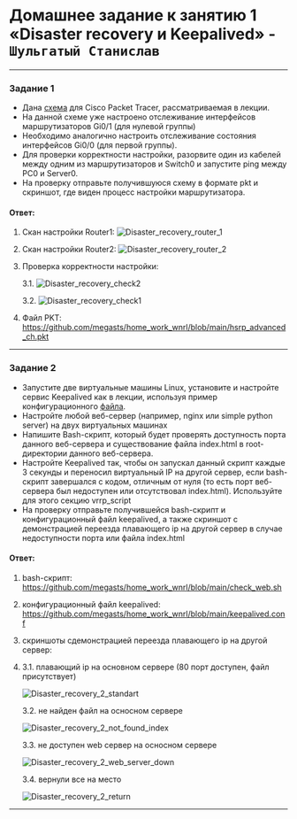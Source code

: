 # Домашнее задание к занятию 1 «Disaster recovery и Keepalived» - `Шульгатый Станислав`


------


### Задание 1
- Дана [схема](1/hsrp_advanced.pkt) для Cisco Packet Tracer, рассматриваемая в лекции.
- На данной схеме уже настроено отслеживание интерфейсов маршрутизаторов Gi0/1 (для нулевой группы)
- Необходимо аналогично настроить отслеживание состояния интерфейсов Gi0/0 (для первой группы).
- Для проверки корректности настройки, разорвите один из кабелей между одним из маршрутизаторов и Switch0 и запустите ping между PC0 и Server0.
- На проверку отправьте получившуюся схему в формате pkt и скриншот, где виден процесс настройки маршрутизатора.

#### Ответ:

1. Скан настройки Router1: ![Disaster_recovery_router_1](https://github.com/megasts/home_work_wnrl/blob/main/img/Disaster_recovery_router_1.png)

2. Скан настройки Router2: ![Disaster_recovery_router_2](https://github.com/megasts/home_work_wnrl/blob/main/img/Disaster_recovery_router_2.png)
   
3. Проверка корректности настройки:
   
   3.1. ![Disaster_recovery_check2](https://github.com/megasts/home_work_wnrl/blob/main/img/Disaster_recovery_check2.png)
   
   3.2. ![Disaster_recovery_check1](https://github.com/megasts/home_work_wnrl/blob/main/img/Disaster_recovery_check1.png)
   
4. Файл PKT: https://github.com/megasts/home_work_wnrl/blob/main/hsrp_advanced_ch.pkt

------


### Задание 2
- Запустите две виртуальные машины Linux, установите и настройте сервис Keepalived как в лекции, используя пример конфигурационного [файла](1/keepalived-simple.conf).
- Настройте любой веб-сервер (например, nginx или simple python server) на двух виртуальных машинах
- Напишите Bash-скрипт, который будет проверять доступность порта данного веб-сервера и существование файла index.html в root-директории данного веб-сервера.
- Настройте Keepalived так, чтобы он запускал данный скрипт каждые 3 секунды и переносил виртуальный IP на другой сервер, если bash-скрипт завершался с кодом, отличным от нуля (то есть порт веб-сервера был недоступен или отсутствовал index.html). Используйте для этого секцию vrrp_script
- На проверку отправьте получившейся bash-скрипт и конфигурационный файл keepalived, а также скриншот с демонстрацией переезда плавающего ip на другой сервер в случае недоступности порта или файла index.html

#### Ответ:

1. bash-скрипт: https://github.com/megasts/home_work_wnrl/blob/main/check_web.sh
   
2. конфигурационный файл keepalived: https://github.com/megasts/home_work_wnrl/blob/main/keepalived.conf
   
3. скриншоты сдемонстрацией переезда плавающего ip на другой сервер:
4. 
   3.1. плавающий ip на основном сервере (80 порт доступен, файл присутствует)
   
   ![Disaster_recovery_2_standart](https://github.com/megasts/home_work_wnrl/blob/main/img/Disaster_recovery_2_standart.png)
   
   3.2. не найден файл на осносном сервере
   
   ![Disaster_recovery_2_not_found_index](https://github.com/megasts/home_work_wnrl/blob/main/img/Disaster_recovery_2_not_found_index.png)
   
   3.3. не доступен web сервер на осносном сервере
   
   ![Disaster_recovery_2_web_server_down](https://github.com/megasts/home_work_wnrl/blob/main/img/Disaster_recovery_2_web_server_down.png)
   
   3.4. вернули все на место
   
   ![Disaster_recovery_2_return](https://github.com/megasts/home_work_wnrl/blob/main/img/Disaster_recovery_2_return.png)
   


------

